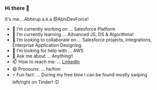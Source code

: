 ### Hi there 👋


It's me....Abhirup a.k.a @AbhiDevForce! 

- 🔭 I’m currently working on ... Salesforce Platform
- 🌱 I’m currently learning ... Advanced JS, DS & Algorithms!
- 👯 I’m looking to collaborate on ... Salesforce projects, Integrations, Enterprise Application Designing. 
- 🤔 I’m looking for help with ... AWS
- 💬 Ask me about ... Anything!!
- 📫 How to reach me: ... [LinkedIn](https://www.linkedin.com/in/abhirup-mukherjee-8712b4106/)
- 😄 Pronouns: ... he/him
- ⚡ Fun fact: ... During my free time I can be found mostly swiping left/right on Tinder! :D 

